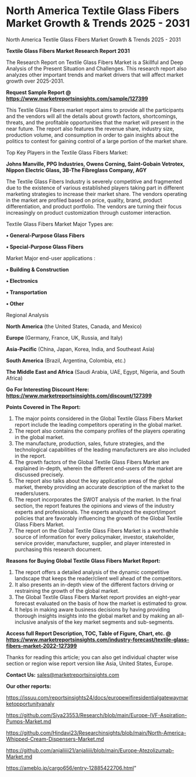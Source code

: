 # North America Textile Glass Fibers Market Growth & Trends 2025 - 2031
North America Textile Glass Fibers Market Growth & Trends 2025 - 2031

<strong>Textile Glass Fibers Market Research Report 2031</strong>

The Research Report on Textile Glass Fibers Market is a Skillful and Deep Analysis of the Present Situation and Challenges. This research report also analyzes other important trends and market drivers that will affect market growth over 2025-2031.

<strong>Request Sample Report @ <a href=https://www.marketreportsinsights.com/sample/127399>https://www.marketreportsinsights.com/sample/127399</a></strong>

This Textile Glass Fibers market report aims to provide all the participants and the vendors will all the details about growth factors, shortcomings, threats, and the profitable opportunities that the market will present in the near future. The report also features the revenue share, industry size, production volume, and consumption in order to gain insights about the politics to contest for gaining control of a large portion of the market share.

Top Key Players in the Textile Glass Fibers Market:

<strong>Johns Manville, PPG Industries, Owens Corning, Saint-Gobain Vetrotex, Nippon Electric Glass, 3B-The Fibreglass Company, AGY</strong>

The Textile Glass Fibers Industry is severely competitive and fragmented due to the existence of various established players taking part in different marketing strategies to increase their market share. The vendors operating in the market are profiled based on price, quality, brand, product differentiation, and product portfolio. The vendors are turning their focus increasingly on product customization through customer interaction.

Textile Glass Fibers Market Major Types are:

<strong>• General-Purpose Glass Fibers

• Special-Purpose Glass Fibers</strong>

Market Major end-user applications :

<strong>• Building & Construction

• Electronics

• Transportation

• Other</strong>

Regional Analysis

</u><strong><b>North America</b></strong> (the United States, Canada, and Mexico)

<strong><b>Europe </b></strong>(Germany, France, UK, Russia, and Italy)

<strong><b>Asia-Pacific</b></strong> (China, Japan, Korea, India, and Southeast Asia)

<strong><b>South America</b></strong> (Brazil, Argentina, Colombia, etc.)

<strong><b>The Middle East and Africa</b></strong> (Saudi Arabia, UAE, Egypt, Nigeria, and South Africa)

<strong>Go For Interesting Discount Here: <a href=https://www.marketreportsinsights.com/discount/127399>https://www.marketreportsinsights.com/discount/127399</a></strong>

<strong>Points Covered in The Report:</strong>
<ol>
  <li>The major points considered in the Global Textile Glass Fibers Market report include the leading competitors operating in the global market.</li>
  <li>The report also contains the company profiles of the players operating in the global market.</li>
  <li>The manufacture, production, sales, future strategies, and the technological capabilities of the leading manufacturers are also included in the report.</li>
  <li>The growth factors of the Global Textile Glass Fibers Market are explained in-depth, wherein the different end-users of the market are discussed precisely.</li>
  <li>The report also talks about the key application areas of the global market, thereby providing an accurate description of the market to the readers/users.</li>
  <li>The report incorporates the SWOT analysis of the market. In the final section, the report features the opinions and views of the industry experts and professionals. The experts analyzed the export/import policies that are favorably influencing the growth of the Global Textile Glass Fibers Market.</li>
  <li>The report on the Global Textile Glass Fibers Market is a worthwhile source of information for every policymaker, investor, stakeholder, service provider, manufacturer, supplier, and player interested in purchasing this research document.</li>
</ol>
<strong>Reasons for Buying Global Textile Glass Fibers Market Report:</strong>

<ol>
  <li>The report offers a detailed analysis of the dynamic competitive landscape that keeps the reader/client well ahead of the competitors.</li>
  <li>It also presents an in-depth view of the different factors driving or restraining the growth of the global market.</li>
  <li>The Global Textile Glass Fibers Market report provides an eight-year forecast evaluated on the basis of how the market is estimated to grow.</li>
  <li>It helps in making aware business decisions by having providing thorough insights insights into the global market and by making an all-inclusive analysis of the key market segments and sub-segments.</li>
</ol>
<strong>Access full Report Description, TOC, Table of Figure, Chart, etc. @ <a href=https://www.marketreportsinsights.com/industry-forecast/textile-glass-fibers-market-2022-127399>https://www.marketreportsinsights.com/industry-forecast/textile-glass-fibers-market-2022-127399</a></strong>


Thanks for reading this article; you can also get individual chapter wise section or region wise report version like Asia, United States, Europe.

<strong>Contact Us:</strong>
sales@marketreportsinsights.com

<strong>Our other reports:</strong>

<a href=https://issuu.com/reportsinsights24/docs/europewifiresidentialgatewaymarketopportunityanaly>https://issuu.com/reportsinsights24/docs/europewifiresidentialgatewaymarketopportunityanaly</a>

<a href=https://github.com/Siya23553/Research/blob/main/Europe-IVF-Aspiration-Pumps-Market.md>https://github.com/Siya23553/Research/blob/main/Europe-IVF-Aspiration-Pumps-Market.md</a>

<a href=https://github.com/Hindavi23/Researchinsights/blob/main/North-America-Whipped-Cream-Dispensers-Market.md>https://github.com/Hindavi23/Researchinsights/blob/main/North-America-Whipped-Cream-Dispensers-Market.md</a>

<a href=https://github.com/anjaliiii21/anjaliiii/blob/main/Europe-Atezolizumab-Market.md>https://github.com/anjaliiii21/anjaliiii/blob/main/Europe-Atezolizumab-Market.md</a>

<a href=https://ameblo.jp/cargo656/entry-12885422706.html>https://ameblo.jp/cargo656/entry-12885422706.html</a>"
